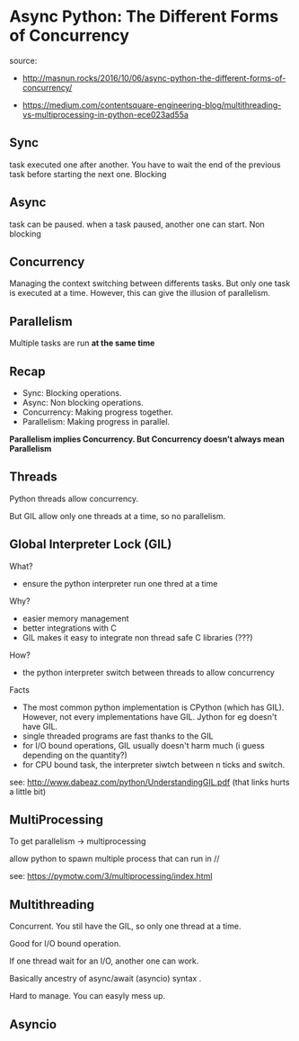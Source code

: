 # Async Python: The Different Forms of Concurrency

source:

- <http://masnun.rocks/2016/10/06/async-python-the-different-forms-of-concurrency/>

- <https://medium.com/contentsquare-engineering-blog/multithreading-vs-multiprocessing-in-python-ece023ad55a>

## Sync

task executed one after another. You have to wait the end of the previous task before starting the next one. Blocking

## Async

task can be paused. when a task paused, another one can start. Non blocking

## Concurrency

Managing the context switching between differents tasks. But only one task is executed at a time. However, this can give the illusion of parallelism.

## Parallelism

Multiple tasks are run **at the same time**

## Recap

- Sync: Blocking operations.
- Async: Non blocking operations.
- Concurrency: Making progress together.
- Parallelism: Making progress in parallel.

**Parallelism implies Concurrency. But Concurrency doesn’t always mean Parallelism**

## Threads

Python threads allow concurrency.

But GIL allow only one threads at a time, so no parallelism.

## Global Interpreter Lock (GIL)

What?

- ensure the python interpreter run one thred at a time

Why?

- easier memory management
- better integrations with C
- GIL makes it easy to integrate non thread safe C libraries (???)

How?

- the python interpreter switch between threads to allow concurrency

Facts

- The most common python implementation is CPython (which has GIL). However, not every implementations have GIL. Jython for eg doesn't have GIL.
- single threaded programs are fast thanks to the GIL
- for I/O bound operations, GIL usually doesn't harm much (i guess depending on the quantity?)
- for CPU bound task, the interpreter siwtch between n ticks and switch.

see: <http://www.dabeaz.com/python/UnderstandingGIL.pdf> (that links hurts a little bit)

## MultiProcessing

To get parallelism -> multiprocessing

allow python to spawn multiple process that can run in //

see: <https://pymotw.com/3/multiprocessing/index.html>

## Multithreading

Concurrent. You stil have the GIL, so only one thread at a time.

Good for I/O bound operation.

If one thread wait for an I/O, another one can work.

Basically ancestry of async/await (asyncio) syntax .

Hard to manage. You can easyly mess up.

## Asyncio
